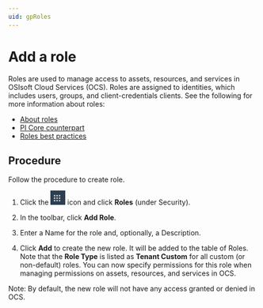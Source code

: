 ```yaml
---
uid: gpRoles
---
```

# Add a role

Roles are used to manage access to assets, resources, and services in OSIsoft Cloud Services (OCS). Roles are assigned to identities, which includes users, groups, and client-credentials clients. See the following for more information about roles:

- [About roles](xref:ccRoles)
- [PI Core counterpart](xref:ccRoles#roles-pi-core)
- [Roles best practices](xref:ccRoles#roles-bp)

## Procedure

Follow the procedure to create role.

1. Click the ![Menu icon](images/menu-icon.png) icon and click **Roles** (under Security).

1. In the toolbar, click **Add Role**.

1. Enter a Name for the role and, optionally, a Description.

1. Click **Add** to create the new role. It will be added to the table of Roles. Note that the **Role Type** is listed as **Tenant Custom** for all custom (or non-default) roles. You can now specify permissions for this role when managing permissions on assets, resources, and services in OCS.

Note: By default, the new role will not have any access granted or denied in OCS.
